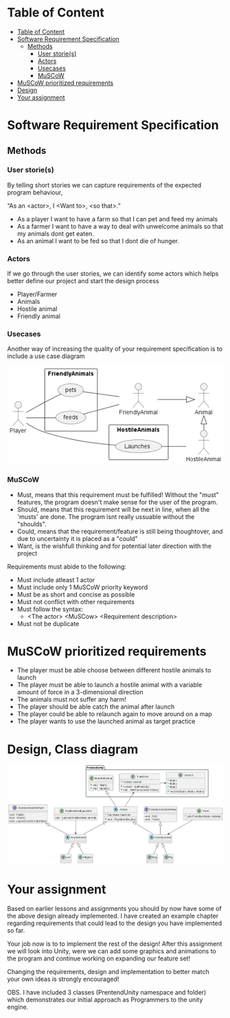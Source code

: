 
# Table of Content
- [Table of Content](#table-of-content)
- [Software Requirement Specification](#software-requirement-specification)
  - [Methods](#methods)
    - [User storie(s)](#user-stories)
    - [Actors](#actors)
    - [Usecases](#usecases)
    - [MuSCoW](#muscow)
- [MuSCoW prioritized requirements](#muscow-prioritized-requirements)
- [Design](#design)
- [Your assignment](#your-assignment)
# Software Requirement Specification

## Methods

### User storie(s)

By telling short stories we can capture requirements of the expected program behaviour, 

“As an \<actor>, I \<Want to>, \<so that>.”

* As a player I want to have a farm so that I can pet and feed my animals
* As a farmer I want to have a way to deal with unwelcome animals so that my animals dont get eaten.
* As an animal I want to be fed so that I dont die of hunger.

### Actors

If we go through the user stories, we can identify some actors which helps better define our project and start the design process

 * Player/Farmer
 * Animals
 * Hostile animal
 * Friendly animal

### Usecases

Another way of increasing the quality of your requirement specification is to include a use case diagram

![usecase](Usecase.png)

### MuSCoW 
 
 * Must, means that this requirement must be fulfilled! Without the "must" features, the program doesn't make sense for the user of the program.
 * Should, means that this requirement will be next in line, when all the 'musts' are done. The program isnt really ussuable without the "shoulds".
 * Could, means that the requirement/feature is still being thoughtover, and due to uncertainty it is placed as a "could"
 * Want, is the wishfull thinking and for potential later direction with the project


Requirements must abide to the following:
 * Must include atleast 1 actor
 * Must include only 1 MuSCoW priority keyword
 * Must be as short and concise as possible
 * Must not conflict with other requirements
 * Must follow the syntax: 
   * \<The actor> \<MuSCow> \<Requirement description>
 * Must not be duplicate


# MuSCoW prioritized requirements


 * The player must be able choose between different hostile animals to launch
 * The player must be able to launch a hostile animal with a variable amount of force in a 3-dimensional direction
 * The animals must not suffer any harm!
 * The player should be able catch the animal after launch
 * The player could be able to relaunch again to move around on a map
 * The player wants to use the launched animal as target practice

# Design, Class diagram

![Design](Design.png)

# Your assignment

Based on earlier lessons and assignments you should by now have some of the above design already implemented. I have created an example chapter regarding requirements that could lead to the design you have implemented so far.

Your job now is to to implement the rest of the design! After this assignment we will look into Unity, were we can add some graphics and animations to the program and continue working on expanding our feature set!

Changing the requirements, design and implementation to better match your own ideas is strongly encouraged!

OBS. I have included 3 classes (PrentendUnity namespace and folder) which demonstrates our initial approach as Programmers to the unity engine. 